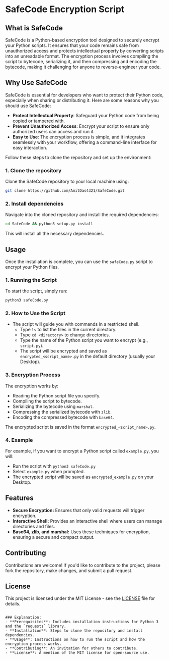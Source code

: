 # SafeCode Encryption Script

## What is SafeCode

SafeCode is a Python-based encryption tool designed to securely encrypt your Python scripts. It ensures that your code remains safe from unauthorized access and protects intellectual property by converting scripts into an unreadable format. The encryption process involves compiling the script to bytecode, serializing it, and then compressing and encoding the bytecode, making it challenging for anyone to reverse-engineer your code.

## Why Use SafeCode

SafeCode is essential for developers who want to protect their Python code, especially when sharing or distributing it. Here are some reasons why you should use SafeCode:
- **Protect Intellectual Property**: Safeguard your Python code from being copied or tampered with.
- **Prevent Unauthorized Access**: Encrypt your script to ensure only authorized users can access and run it.
- **Easy to Use**: The encryption process is simple, and it integrates seamlessly with your workflow, offering a command-line interface for easy interaction.
  
Follow these steps to clone the repository and set up the environment:

### 1. Clone the repository

Clone the SafeCode repository to your local machine using:

```bash
git clone https://github.com/AmitDas4321/SafeCode.git
```

### 2. Install dependencies

Navigate into the cloned repository and install the required dependencies:

```bash
cd SafeCode && python3 setup.py install
```

This will install all the necessary dependencies.

## Usage

Once the installation is complete, you can use the `safeCode.py` script to encrypt your Python files.

### 1. Running the Script

To start the script, simply run:

```bash
python3 safeCode.py
```

### 2. How to Use the Script

- The script will guide you with commands in a restricted shell.
  - Type `ls` to list the files in the current directory.
  - Type `cd <directory>` to change directories.
  - Type the name of the Python script you want to encrypt (e.g., `script.py`).
  - The script will be encrypted and saved as `encrypted_<script_name>.py` in the default directory (usually your Desktop).

### 3. Encryption Process

The encryption works by:
- Reading the Python script file you specify.
- Compiling the script to bytecode.
- Serializing the bytecode using `marshal`.
- Compressing the serialized bytecode with `zlib`.
- Encoding the compressed bytecode with `base64`.

The encrypted script is saved in the format `encrypted_<script_name>.py`.

### 4. Example

For example, if you want to encrypt a Python script called `example.py`, you will:
- Run the script with `python3 safeCode.py`
- Select `example.py` when prompted.
- The encrypted script will be saved as `encrypted_example.py` on your Desktop.

## Features

- **Secure Encryption:** Ensures that only valid requests will trigger encryption.
- **Interactive Shell:** Provides an interactive shell where users can manage directories and files.
- **Base64, zlib, and marshal:** Uses these techniques for encryption, ensuring a secure and compact output.

## Contributing

Contributions are welcome! If you'd like to contribute to the project, please fork the repository, make changes, and submit a pull request.

## License

This project is licensed under the MIT License - see the [LICENSE](LICENSE) file for details.
```

### Explanation:
- **Prerequisites**: Includes installation instructions for Python 3 and the `requests` library.
- **Installation**: Steps to clone the repository and install dependencies.
- **Usage**: Instructions on how to run the script and how the encryption process works.
- **Contributing**: An invitation for others to contribute.
- **License**: A mention of the MIT license for open-source use.

